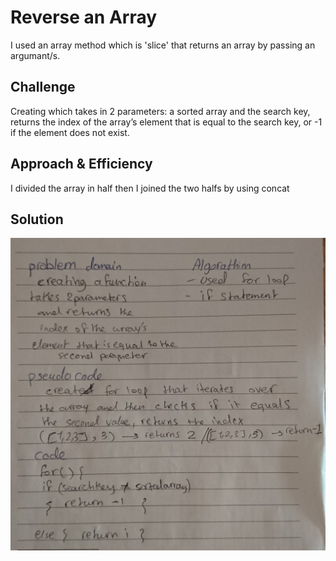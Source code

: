 # Reverse an Array
<!-- Short summary or background information -->
I used an array method which is 'slice' that returns an array by passing an argumant/s.

## Challenge
<!-- Description of the challenge -->
Creating which takes in 2 parameters: a sorted array and the search key, returns the index of the array’s element that is equal to the search key, or -1 if the element does not exist.

## Approach & Efficiency
<!-- What approach did you take? Why? What is the Big O space/time for this approach? -->
I divided the array in half then I joined the two halfs by using concat

## Solution
<!-- Embedded whiteboard image -->
![Whitboard](assets/whiteboardCC3.JPG)